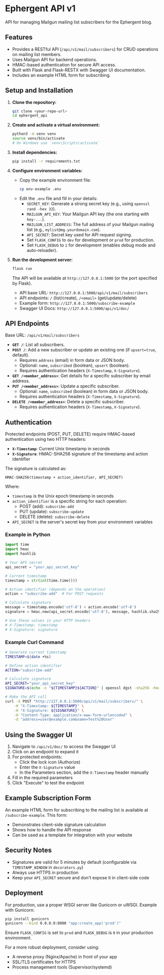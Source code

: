# Ephergent API v1

API for managing Mailgun mailing list subscribers for the Ephergent blog.

## Features

*   Provides a RESTful API (`/api/v1/mail/subscribers`) for CRUD operations on mailing list members.
*   Uses Mailgun API for backend operations.
*   HMAC-based authentication for secure API access.
*   Built with Flask and Flask-RESTX with Swagger UI documentation.
*   Includes an example HTML form for subscribing.

## Setup and Installation

1.  **Clone the repository:**
    ```bash
    git clone <your-repo-url>
    cd ephergent_api
    ```

2.  **Create and activate a virtual environment:**
    ```bash
    python3 -m venv venv
    source venv/bin/activate
    # On Windows use `venv\Scripts\activate`
    ```

3.  **Install dependencies:**
    ```bash
    pip install -r requirements.txt
    ```

4.  **Configure environment variables:**
    *   Copy the example environment file:
        ```bash
        cp env-example .env
        ```
    *   Edit the `.env` file and fill in your details:
        *   `SECRET_KEY`: Generate a strong secret key (e.g., using `openssl rand -hex 32`).
        *   `MAILGUN_API_KEY`: Your Mailgun API key (the one starting with `key-...`).
        *   `MAILGUN_LIST_ADDRESS`: The full address of your Mailgun mailing list (e.g., `mylist@mg.yourdomain.com`).
        *   `API_SECRET`: Secret key used for API request signing.
        *   Set `FLASK_CONFIG` to `dev` for development or `prod` for production.
        *   Set `FLASK_DEBUG` to `1` for development (enables debug mode and auto-reloader).

5.  **Run the development server:**
    ```bash
    flask run
    ```
    The API will be available at `http://127.0.0.1:5000` (or the port specified by Flask).
    *   API base URL: `http://127.0.0.1:5000/api/v1/mail/subscribers`
    *   API endpoints: `/` (list/create), `/<email>` (get/update/delete)
    *   Example form: `http://127.0.0.1:5000/subscribe-example`
    *   Swagger UI Docs: `http://127.0.0.1:5000/api/v1/doc/`

## API Endpoints

Base URL: `/api/v1/mail/subscribers`

*   **`GET /`**: List all subscribers.
*   **`POST /`**: Add a new subscriber or update an existing one (if `upsert=true`, default).
    *   Requires `address` (email) in form data or JSON body.
    *   Optional: `name`, `subscribed` (boolean), `upsert` (boolean).
    *   Requires authentication headers (`X-Timestamp`, `X-Signature`).
*   **`GET /<member_address>`**: Get details for a specific subscriber by email address.
*   **`PUT /<member_address>`**: Update a specific subscriber.
    *   Optional: `name`, `subscribed` (boolean) in form data or JSON body.
    *   Requires authentication headers (`X-Timestamp`, `X-Signature`).
*   **`DELETE /<member_address>`**: Delete a specific subscriber.
    *   Requires authentication headers (`X-Timestamp`, `X-Signature`).

## Authentication

Protected endpoints (POST, PUT, DELETE) require HMAC-based authentication using two HTTP headers:

*   **`X-Timestamp`**: Current Unix timestamp in seconds
*   **`X-Signature`**: HMAC-SHA256 signature of the timestamp and action identifier

The signature is calculated as:
```
HMAC-SHA256(timestamp + action_identifier, API_SECRET)
```

Where:
- `timestamp` is the Unix epoch timestamp in seconds
- `action_identifier` is a specific string for each operation:
  - POST (add): `subscribe-add`
  - PUT (update): `subscribe-update`
  - DELETE (delete): `subscribe-delete`
- `API_SECRET` is the server's secret key from your environment variables

### Example in Python

```python
import time
import hmac
import hashlib

# Your API secret
api_secret = "your_api_secret_key"

# Current timestamp
timestamp = str(int(time.time()))

# Action identifier (depends on the operation)
action = "subscribe-add"  # For POST requests

# Calculate signature
message = timestamp.encode('utf-8') + action.encode('utf-8')
signature = hmac.new(api_secret.encode('utf-8'), message, hashlib.sha256).hexdigest()

# Use these values in your HTTP headers
# X-Timestamp: timestamp
# X-Signature: signature
```

### Example Curl Command

```bash
# Generate current timestamp
TIMESTAMP=$(date +%s)

# Define action identifier
ACTION="subscribe-add"

# Calculate signature
API_SECRET="your_api_secret_key"
SIGNATURE=$(echo -n "${TIMESTAMP}${ACTION}" | openssl dgst -sha256 -hmac "${API_SECRET}" | cut -d ' ' -f2)

# Make the API call
curl -X POST "http://127.0.0.1:5000/api/v1/mail/subscribers/" \
    -H "X-Timestamp: ${TIMESTAMP}" \
    -H "X-Signature: ${SIGNATURE}" \
    -H "Content-Type: application/x-www-form-urlencoded" \
    -d "address=user@example.com&name=Test%20User"
```

## Using the Swagger UI

1. Navigate to `/api/v1/doc/` to access the Swagger UI
2. Click on an endpoint to expand it
3. For protected endpoints:
   - Click the lock icon (Authorize)
   - Enter the `X-Signature` value
   - In the Parameters section, add the `X-Timestamp` header manually
4. Fill in the required parameters
5. Click "Execute" to test the endpoint

## Example Subscription Form

An example HTML form for subscribing to the mailing list is available at `/subscribe-example`. This form:

- Demonstrates client-side signature calculation
- Shows how to handle the API response
- Can be used as a template for integration with your website

## Security Notes

- Signatures are valid for 5 minutes by default (configurable via `TIMESTAMP_WINDOW` in `decorators.py`)
- Always use HTTPS in production
- Keep your `API_SECRET` secure and don't expose it in client-side code

## Deployment

For production, use a proper WSGI server like Gunicorn or uWSGI. Example with Gunicorn:

```bash
pip install gunicorn
gunicorn --bind 0.0.0.0:8000 "app:create_app('prod')"
```

Ensure `FLASK_CONFIG` is set to `prod` and `FLASK_DEBUG` is `0` in your production environment.

For a more robust deployment, consider using:
- A reverse proxy (Nginx/Apache) in front of your app
- SSL/TLS certificates for HTTPS
- Process management tools (Supervisor/systemd)